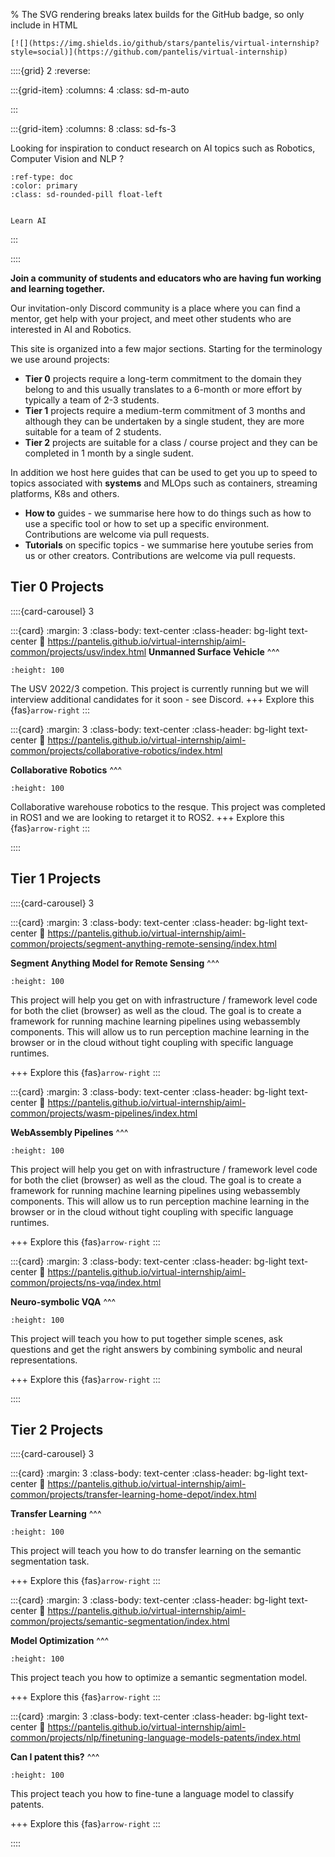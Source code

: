 % The SVG rendering breaks latex builds for the GitHub badge, so only include in HTML
```{only} html
[![](https://img.shields.io/github/stars/pantelis/virtual-internship?style=social)](https://github.com/pantelis/virtual-internship)
```

::::{grid} 2
:reverse:

:::{grid-item}
:columns: 4
:class: sd-m-auto
<!-- 
<img src="logo.png" /> -->

:::

:::{grid-item}
:columns: 8
:class: sd-fs-3

Looking for inspiration to conduct research on AI topics such as Robotics, Computer Vision and NLP ? 

```{button-ref} discord-community
:ref-type: doc
:color: primary
:class: sd-rounded-pill float-left


Learn AI
```

:::

::::

**Join a community of students and educators who are having fun working and learning together.**

Our invitation-only Discord community is a place where you can find a mentor, get help with your project, and meet other students who are interested in AI and Robotics. 

This site is organized into a few major sections. Starting for the terminology we use around projects: 

- **Tier 0** projects require a long-term commitment to the domain they belong to and this usually translates to a 6-month or more effort by typically a team of 2-3 students. 
- **Tier 1** projects require a medium-term commitment of 3 months and although they can be undertaken by a single student, they are more suitable for a team of 2 students.  
- **Tier 2** projects are suitable for a class / course project and they can be completed in 1 month by a single sudent.

In addition we host here guides that can be used to get you up to speed to topics associated with **systems** and MLOps  such as containers, streaming platforms, K8s and others.  

- **How to** guides - we summarise here how to do things such as how to use a specific tool or how to set up a specific environment. Contributions are welcome via pull requests. 
- **Tutorials** on specific topics - we summarise here youtube series from us or other creators.  Contributions are welcome via pull requests. 


## Tier 0 Projects


::::{card-carousel} 3

:::{card}
:margin: 3
:class-body: text-center
:class-header: bg-light text-center
:link: https://pantelis.github.io/virtual-internship/aiml-common/projects/usv/index.html
**Unmanned Surface Vehicle**
^^^
```{image} https://robonation.org/app/uploads/sites/2/2021/07/wamv_shoreline_VRX21.png
:height: 100
```

The USV 2022/3 competion.  This project is currently running but we will interview additional candidates for it soon - see Discord. 
+++
Explore this  {fas}`arrow-right`
:::

:::{card}
:margin: 3
:class-body: text-center
:class-header: bg-light text-center
:link: https://pantelis.github.io/virtual-internship/aiml-common/projects/collaborative-robotics/index.html

**Collaborative Robotics**
^^^
```{image} https://www.reuters.com/resizer/gf5v5v_vmhdJ9j2Pfss6MbmWe2Y=/960x0/filters:quality(80)/cloudfront-us-east-2.images.arcpublishing.com/reuters/XZABFT75X5PD7L3RMJNMFKVPYA.jpg
:height: 100
```

Collaborative warehouse robotics to the resque.  This project was completed in ROS1 and we are looking to retarget it to ROS2. 
+++
Explore this  {fas}`arrow-right`
:::

::::

## Tier 1 Projects

::::{card-carousel} 3

:::{card}
:margin: 3
:class-body: text-center
:class-header: bg-light text-center
:link: https://pantelis.github.io/virtual-internship/aiml-common/projects/segment-anything-remote-sensing/index.html

**Segment Anything Model for Remote Sensing**
^^^
```{image} https://github.com/koechslin/Swin-Transformer-Semantic-Segmentation/blob/main/resources/Hautes-Alpes/original_c3_0935_6390.png?raw=true
:height: 100
```

This project will help you get on with infrastructure / framework level code for both the cliet (browser) as well as the cloud. The goal is to create a framework for running machine learning pipelines using webassembly components. This will allow us to run perception machine learning in the browser or in the cloud without tight coupling with specific language runtimes.  

+++
Explore this  {fas}`arrow-right`
:::


:::{card}
:margin: 3
:class-body: text-center
:class-header: bg-light text-center
:link: https://pantelis.github.io/virtual-internship/aiml-common/projects/wasm-pipelines/index.html

**WebAssembly Pipelines**
^^^
```{image} https://media.licdn.com/dms/image/D5612AQEa_NOoZrOPdA/article-cover_image-shrink_600_2000/0/1683311588503?e=1709164800&v=beta&t=hSwwuReq0AyYaMJOthyZeZn92ZOGDHzPOSV5bjr3tjg
:height: 100
```

This project will help you get on with infrastructure / framework level code for both the cliet (browser) as well as the cloud. The goal is to create a framework for running machine learning pipelines using webassembly components. This will allow us to run perception machine learning in the browser or in the cloud without tight coupling with specific language runtimes.  

+++
Explore this  {fas}`arrow-right`
:::

:::{card}
:margin: 3
:class-body: text-center
:class-header: bg-light text-center
:link: https://pantelis.github.io/virtual-internship/aiml-common/projects/ns-vqa/index.html 

**Neuro-symbolic VQA**
^^^
```{image} https://production-media.paperswithcode.com/datasets/clevr.jpg
:height: 100
```

This project will teach you how to put together simple scenes, ask questions and get the right answers by combining symbolic and neural representations.  

+++
Explore this  {fas}`arrow-right`
:::

::::

## Tier 2 Projects

::::{card-carousel} 3

:::{card}
:margin: 3
:class-body: text-center
:class-header: bg-light text-center
:link: https://pantelis.github.io/virtual-internship/aiml-common/projects/transfer-learning-home-depot/index.html

**Transfer Learning**
^^^
```{image} https://encrypted-tbn0.gstatic.com/images?q=tbn:ANd9GcQwLAHfl5M9Q-dJ1m1sqyx4Fj79XQqh-ZG1tw&usqp=CAU
:height: 100
```

This project will teach you how to do transfer learning on the semantic segmentation task.

+++
Explore this  {fas}`arrow-right`
:::

:::{card}
:margin: 3
:class-body: text-center
:class-header: bg-light text-center
:link: https://pantelis.github.io/virtual-internship/aiml-common/projects/semantic-segmentation/index.html

**Model Optimization**
^^^
```{image} https://github.com/pantelis/aiml-common/blob/master/projects/semantic-segmentation/satellites.jpeg?raw=true
:height: 100
```

This project teach you how to optimize a semantic segmentation model. 

+++
Explore this  {fas}`arrow-right`
:::

:::{card}
:margin: 3
:class-body: text-center
:class-header: bg-light text-center
:link: https://pantelis.github.io/virtual-internship/aiml-common/projects/nlp/finetuning-language-models-patents/index.html

**Can I patent this?**
^^^
```{image} https://github.com/pantelis/aiml-common/blob/master/projects/nlp/finetuning-language-models-patents/images/uspto.png?raw=true
:height: 100
```

This project teach you how to fine-tune a language model to classify patents.

+++
Explore this  {fas}`arrow-right`
:::

::::